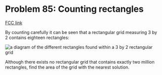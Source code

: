 # Problem 85: Counting rectangles

[FCC link](https://www.freecodecamp.org/learn/coding-interview-prep/project-euler/problem-85-counting-rectangles)

By counting carefully it can be seen that a rectangular grid measuring 3 by 2
contains eighteen rectangles:

![a diagram of the different rectangles found within a 3 by 2 rectangular grid](https://cdn-media-1.freecodecamp.org/project-euler/counting-rectangles.png)

Although there exists no rectangular grid that contains exactly two million
rectangles, find the area of the grid with the nearest solution.
